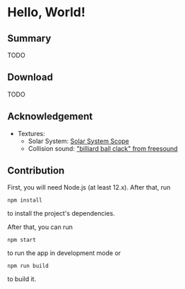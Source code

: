 # Hello, World!

## Summary

TODO

## Download

TODO

## Acknowledgement

- Textures:
    - Solar System: [Solar System Scope](https://www.solarsystemscope.com/textures/)
    - Collision sound: ["billiard ball clack" from freesound](https://freesound.org/people/Za-Games/sounds/539854/)

## Contribution

First, you will need Node.js (at least 12.x). After that, run 

```
npm install
```

to install the project's dependencies. 

After that, you can run

```
npm start
```

to run the app in development mode or

```
npm run build
``` 

to build it.